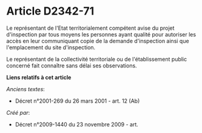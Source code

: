 # Article D2342-71

Le représentant de l'Etat territorialement compétent avise du projet d'inspection par tous moyens les personnes ayant qualité
pour autoriser les accès en leur communiquant copie de la demande d'inspection ainsi que l'emplacement du site d'inspection.

Le représentant de la collectivité territoriale ou de l'établissement public concerné fait connaître sans délai ses
observations.

**Liens relatifs à cet article**

_Anciens textes_:

  - Décret n°2001-269 du 26 mars 2001 - art. 12 (Ab)

_Créé par_:

  - Décret n°2009-1440 du 23 novembre 2009 - art.
